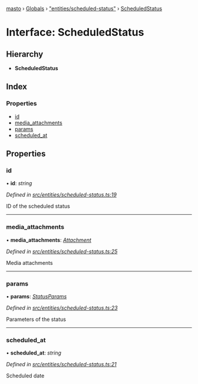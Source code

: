 [masto](../README.md) › [Globals](../globals.md) › ["entities/scheduled-status"](../modules/_entities_scheduled_status_.md) › [ScheduledStatus](_entities_scheduled_status_.scheduledstatus.md)

# Interface: ScheduledStatus

## Hierarchy

* **ScheduledStatus**

## Index

### Properties

* [id](_entities_scheduled_status_.scheduledstatus.md#id)
* [media_attachments](_entities_scheduled_status_.scheduledstatus.md#media_attachments)
* [params](_entities_scheduled_status_.scheduledstatus.md#params)
* [scheduled_at](_entities_scheduled_status_.scheduledstatus.md#scheduled_at)

## Properties

###  id

• **id**: *string*

*Defined in [src/entities/scheduled-status.ts:19](https://github.com/neet/masto.js/blob/b9f6bdd/src/entities/scheduled-status.ts#L19)*

ID of the scheduled status

___

###  media_attachments

• **media_attachments**: *[Attachment](_entities_attachment_.attachment.md)*

*Defined in [src/entities/scheduled-status.ts:25](https://github.com/neet/masto.js/blob/b9f6bdd/src/entities/scheduled-status.ts#L25)*

Media attachments

___

###  params

• **params**: *[StatusParams](_entities_scheduled_status_.statusparams.md)*

*Defined in [src/entities/scheduled-status.ts:23](https://github.com/neet/masto.js/blob/b9f6bdd/src/entities/scheduled-status.ts#L23)*

Parameters of the status

___

###  scheduled_at

• **scheduled_at**: *string*

*Defined in [src/entities/scheduled-status.ts:21](https://github.com/neet/masto.js/blob/b9f6bdd/src/entities/scheduled-status.ts#L21)*

Scheduled date

